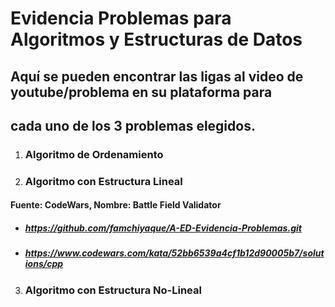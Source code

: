 # Evidencia Problemas para Algoritmos y Estructuras de Datos

## Aquí se pueden encontrar las ligas al video de youtube/problema en su plataforma para
## cada uno de los 3 problemas elegidos.

1. ### Algoritmo de Ordenamiento



2. ### Algoritmo con Estructura Lineal
#### Fuente: CodeWars, Nombre: Battle Field Validator
- ##### https://github.com/famchiyaque/A-ED-Evidencia-Problemas.git
- ##### https://www.codewars.com/kata/52bb6539a4cf1b12d90005b7/solutions/cpp

3. ### Algoritmo con Estructura No-Lineal